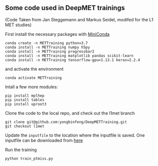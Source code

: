 ## Some code used in DeepMET trainings
(Code Taken from Jan Steggemann and Markus Seidel, modifed for the L1 MET studies)

First install the necessary packages with [MiniConda](https://docs.conda.io/en/latest/miniconda.html)
```
conda create -n METTraining python=3.7
conda install -n METTraining numpy h5py
conda install -n METTraining progressbar2
conda install -n METTraining matplotlib pandas scikit-learn
conda install -n METTraining tensorflow-gpu=1.13.1 keras=2.2.4
```
and activate the environment
```
conda activate METTraining
```
Intall a few more modules:
```
pip install mplhep
pip install tables
pip install uproot3
```

Clone the code to the local repo, and check out the l1met branch
```
git clone git@github.com:yongbinfeng/DeepMETTraining.git
git checkout l1met
```
Update the `inputfile` to the location where the inputfile is saved. One inputfile can be downloaded from [here](https://cernbox.cern.ch/index.php/s/1d6aOVIO1ltxnCl)

Run the training
```
python train_ptmiss.py
```
